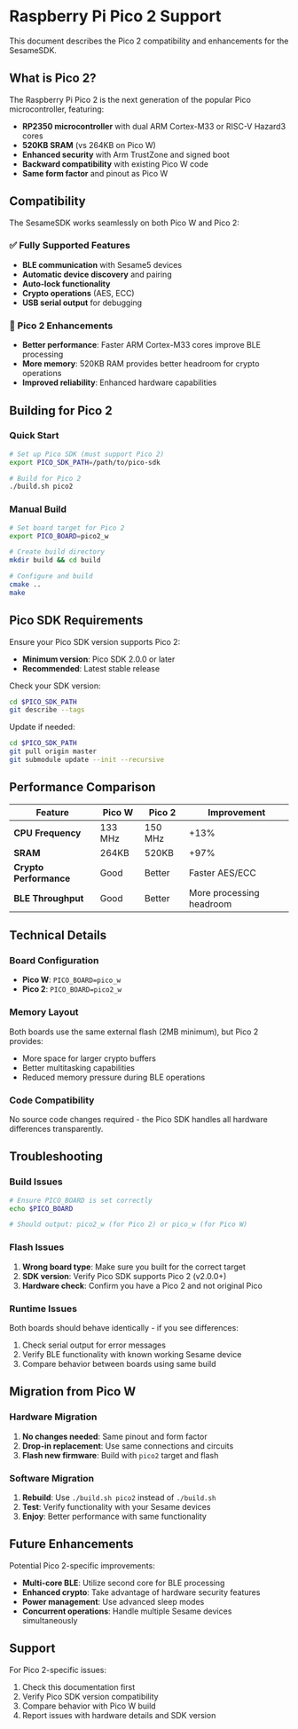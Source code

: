 # Raspberry Pi Pico 2 Support

This document describes the Pico 2 compatibility and enhancements for the SesameSDK.

## What is Pico 2?

The Raspberry Pi Pico 2 is the next generation of the popular Pico microcontroller, featuring:

- **RP2350 microcontroller** with dual ARM Cortex-M33 or RISC-V Hazard3 cores
- **520KB SRAM** (vs 264KB on Pico W)
- **Enhanced security** with Arm TrustZone and signed boot
- **Backward compatibility** with existing Pico W code
- **Same form factor** and pinout as Pico W

## Compatibility

The SesameSDK works seamlessly on both Pico W and Pico 2:

### ✅ Fully Supported Features
- **BLE communication** with Sesame5 devices
- **Automatic device discovery** and pairing
- **Auto-lock functionality** 
- **Crypto operations** (AES, ECC)
- **USB serial output** for debugging

### 🚀 Pico 2 Enhancements
- **Better performance**: Faster ARM Cortex-M33 cores improve BLE processing
- **More memory**: 520KB RAM provides better headroom for crypto operations
- **Improved reliability**: Enhanced hardware capabilities

## Building for Pico 2

### Quick Start
```bash
# Set up Pico SDK (must support Pico 2)
export PICO_SDK_PATH=/path/to/pico-sdk

# Build for Pico 2
./build.sh pico2
```

### Manual Build
```bash
# Set board target for Pico 2
export PICO_BOARD=pico2_w

# Create build directory
mkdir build && cd build

# Configure and build
cmake ..
make
```

## Pico SDK Requirements

Ensure your Pico SDK version supports Pico 2:

- **Minimum version**: Pico SDK 2.0.0 or later
- **Recommended**: Latest stable release

Check your SDK version:
```bash
cd $PICO_SDK_PATH
git describe --tags
```

Update if needed:
```bash
cd $PICO_SDK_PATH
git pull origin master
git submodule update --init --recursive
```

## Performance Comparison

| Feature | Pico W | Pico 2 | Improvement |
|---------|--------|--------|-------------|
| **CPU Frequency** | 133 MHz | 150 MHz | +13% |
| **SRAM** | 264KB | 520KB | +97% |
| **Crypto Performance** | Good | Better | Faster AES/ECC |
| **BLE Throughput** | Good | Better | More processing headroom |

## Technical Details

### Board Configuration
- **Pico W**: `PICO_BOARD=pico_w`
- **Pico 2**: `PICO_BOARD=pico2_w`

### Memory Layout
Both boards use the same external flash (2MB minimum), but Pico 2 provides:
- More space for larger crypto buffers
- Better multitasking capabilities
- Reduced memory pressure during BLE operations

### Code Compatibility
No source code changes required - the Pico SDK handles all hardware differences transparently.

## Troubleshooting

### Build Issues
```bash
# Ensure PICO_BOARD is set correctly
echo $PICO_BOARD

# Should output: pico2_w (for Pico 2) or pico_w (for Pico W)
```

### Flash Issues
1. **Wrong board type**: Make sure you built for the correct target
2. **SDK version**: Verify Pico SDK supports Pico 2 (v2.0.0+)
3. **Hardware check**: Confirm you have a Pico 2 and not original Pico

### Runtime Issues
Both boards should behave identically - if you see differences:
1. Check serial output for error messages
2. Verify BLE functionality with known working Sesame device
3. Compare behavior between boards using same build

## Migration from Pico W

### Hardware Migration
1. **No changes needed**: Same pinout and form factor
2. **Drop-in replacement**: Use same connections and circuits
3. **Flash new firmware**: Build with `pico2` target and flash

### Software Migration
1. **Rebuild**: Use `./build.sh pico2` instead of `./build.sh`
2. **Test**: Verify functionality with your Sesame devices
3. **Enjoy**: Better performance with same functionality

## Future Enhancements

Potential Pico 2-specific improvements:
- **Multi-core BLE**: Utilize second core for BLE processing
- **Enhanced crypto**: Take advantage of hardware security features
- **Power management**: Use advanced sleep modes
- **Concurrent operations**: Handle multiple Sesame devices simultaneously

## Support

For Pico 2-specific issues:
1. Check this documentation first
2. Verify Pico SDK version compatibility
3. Compare behavior with Pico W build
4. Report issues with hardware details and SDK version
